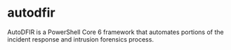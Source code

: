 # autodfir
AutoDFIR is a PowerShell Core 6 framework that automates portions of the incident response and intrusion forensics process.
